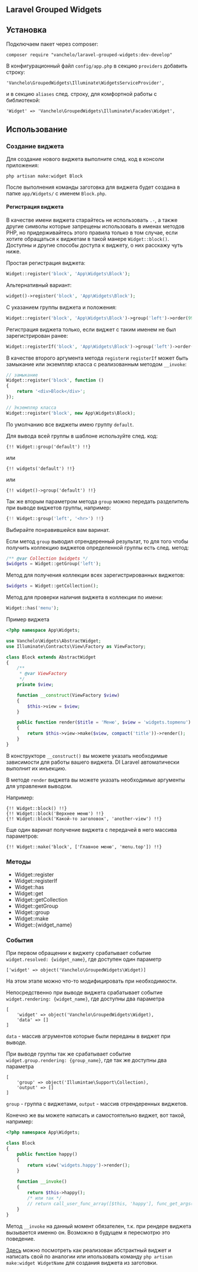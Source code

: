## Laravel Grouped Widgets

## Установка
Подключаем пакет через composer:
```
composer require "vanchelo/laravel-grouped-widgets:dev-develop"
```

В конфигурационный файл `config/app.php` в секцию `providers` добавить строку:
```
'Vanchelo\GroupedWidgets\Illuminate\WidgetsServiceProvider',
```
и в секцию `aliases` след. строку, для комфортной работы с библиотекой:
```
'Widget' => 'Vanchelo\GroupedWidgets\Illuminate\Facades\Widget',
```

## Использование

### Создание виджета
Для создание нового виджета выполните след. код в консоли приложения:
```
php artisan make:widget Block 
```
После выполнения команды заготовка для виджета будет создана в папке `app/Widgets/` с именем `Block.php`.

#### Регистрация виджета
В качестве имени виджета старайтесь не использовать `.-`, а также другие символы которые запрещены использовать в именах методов PHP, но придерживайтесь этого правила только в том случае, если хотите обращаться к виджетам в такой манере `Widget::block()`. Доступны и другие способы доступа к виджету, о них расскажу чуть ниже.
 
Простая регистрация виджета:
```php
Widget::register('block', 'App\Widgets\Block');
```

Альтернативный вариант:
```php
widget()->register('block', 'App\Widgets\Block');
```

С указанием группы виджета и положения:
```php
Widget::register('block', 'App\Widgets\Block')->group('left')->order(99);
```

Регистрация виджета только, если виджет с таким именем не был зарегистрирован ранее:
```php
Widget::registerIf('block', 'App\Widgets\Block')->group('left')->order(99);
```

В качестве второго аргумента метода `register`и `registerIf` может быть замыкание или экземпляр класса с реализованным методом `__invoke`:

```php
// замыкание
Widget::register('block', function ()
{
	return '<div>Block</div>';
});

// Экземпляр класса
Widget::register('block', new App\Widgets\Block);
```

По умолчанию все виджеты имею группу `default`.

Для вывода всей группы в шаблоне используйте след. код:
```
{!! Widget::group('default') !!}
```
или
```
{!! widgets('default') !!}
```
или
```
{!! widget()->group('default') !!}
```

Так же вторым параметром метода `group` можно передать разделитель при выводе виджетов группы, например:
```php
{!! Widget::group('left', '<hr>') !!}
```

Выбирайте понравившейся вам варинат.

Если метод `group` выводил отрендеренный результат, то для того чтобы получить коллекцию виджетов определенной группы есть след. метод:
```php
/** @var Collection $widgets */
$widgets = Widget::getGroup('left');
```

Метод для получения коллекции всех зарегистрированных виджетов:
```php
$widgets = Widget::getCollection();
```

Метод для проверки наличия виджета в коллекции по имени:
```php
Widget::has('menu');
```

Пример виджета
```php
<?php namespace App\Widgets;

use Vanchelo\Widgets\AbstractWidget;
use Illuminate\Contracts\View\Factory as ViewFactory;

class Block extends AbstractWidget
{
	/**
	 * @var ViewFactory
	 */
	private $view;

	function __construct(ViewFactory $view)
	{
		$this->view = $view;
	}

	public function render($title = 'Меню', $view = 'widgets.topmenu')
	{
		return $this->view->make($view, compact('title'))->render();
	}
}
```

В конструкторе `__construct()` вы можете указать необходимые зависимости для работы вашего виджета. DI Laravel автоматически выполнит их инъекцию.

В методе `render` виджета вы можете указать необходимые аргументы для управления выводом.

Например:
```
{!! Widget::block() !!}
{!! Widget::block('Верхнее меню') !!}
{!! Widget::block('Какой-то заголовок', 'another-view') !!}
```

Еще один варинат получение виджета с передачей в него массива параметров:
```
{!! Widget::make('block', ['Главное меню', 'menu.top']) !!}
```

### Методы

- Widget::register
- Widget::registerIf
- Widget::has
- Widget::get
- Widget::getCollection
- Widget::getGroup
- Widget::group
- Widget::make
- Widget::{widget_name}

### События

При первом обращении к виджету срабатывает событие `widget.resolved: {widget_name}`, где доступен один параметр
```
['widget' => object('Vanchelo\GroupedWidgets\Widget)]
```
На этом этапе можно что-то модифицировать при необходимости.

Непосредственно при выводе виджета срабатывает событие `widget.rendering: {widget_name}`, где доступны два параметра 
```
[
	'widget' => object('Vanchelo\GroupedWidgets\Widget),
	'data' => []
]
```
`data` - массив агрументов которые были переданы в виджет при выводе. 

При выводе группы так же срабатывает событие `widget.group.rendering: {group_name}`, где так же доступны два параметра
```
[
	'group' => object('Illumintae\Support\Collection),
	'output' => []
]
```
`group` - группа с виджетами, `output` - массив отрендеренных виджетов.

Конечно же вы можете написать и самостоятельно виджет, вот такой, например:
```php
<?php namespace App\Widgets;

class Block
{
	public function happy()
	{
		return view('widgets.happy')->render();
	}
	
	function __invoke()
	{
		return $this->happy();
		/* или так */
		// return call_user_func_array([$this, 'happy'], func_get_args());
	}
}
```

Метод `__invoke` на данный момент обязателен, т.к. при рендере виджета вызывается именно он. Возможно в будущем я пересмотрю это поведение.

[Здесь](src/AbstractWidget.php) можно посмотреть как реализован абстрактный виджет и написать свой по аналогии или ипользовать команду `php artisan make:widget WidgetName` для создания виджета из заготовки.

